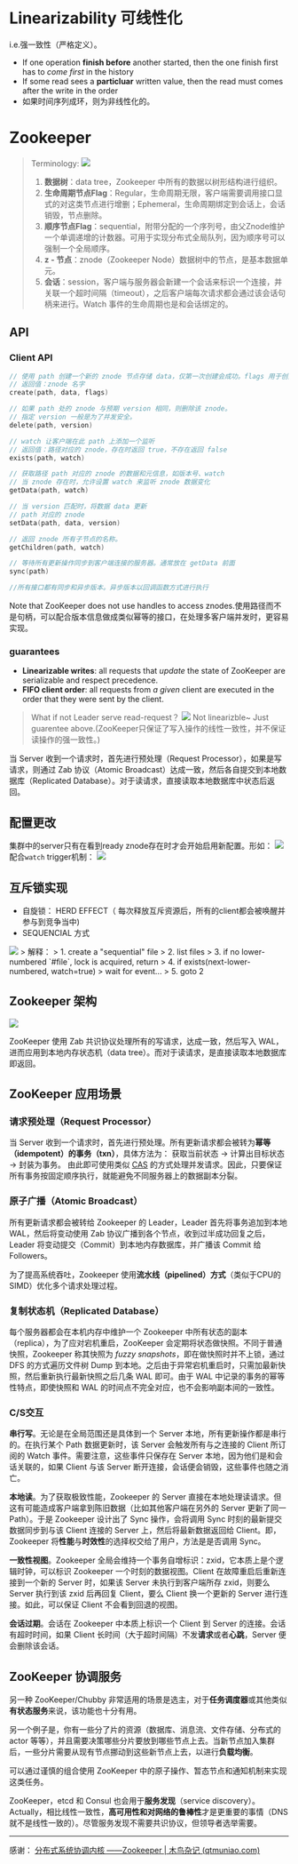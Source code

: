 # Linearizability 可线性化
i.e.强一致性（严格定义）。

-  If one operation **finish before** another started, then the one finish first has to *come first* in the history
-  If some read sees a **particluar** written value, then the read must comes after the write in the order
- 如果时间序列成环，则为非线性化的。

# Zookeeper

> Terminology:
> ![](http://img.070077.xyz/20221125092120.png)
> 1. **数据树**：data tree，Zookeeper 中所有的数据以树形结构进行组织。
> 2. **生命周期节点Flag**：Regular，生命周期无限，客户端需要调用接口显式的对这类节点进行增删；Ephemeral，生命周期绑定到会话上，会话销毁，节点删除。
> 3. **顺序节点Flag**：sequential，附带分配的一个序列号，由父Znode维护一个单调递增的计数器。可用于实现分布式全局队列，因为顺序号可以强制一个全局顺序。
> 4. **z - 节点**：znode（Zookeeper Node）数据树中的节点，是基本数据单元。
> 5. **会话**：session，客户端与服务器会新建一个会话来标识一个连接，并关联一个超时间隔（timeout），之后客户端每次请求都会通过该会话句柄来进行。Watch 事件的生命周期也是和会话绑定的。

## API

### Client API

```c
// 使用 path 创建一个新的 znode 节点存储 data，仅第一次创建会成功。flags 用于创建普通或者临时节点，设置 regular, ephemeral, sequential 等标识。
// 返回值：znode 名字
create(path, data, flags) 

// 如果 path 处的 znode 与预期 version 相同，则删除该 znode。
// 指定 version 一般是为了并发安全。
delete(path, version)

// watch 让客户端在此 path 上添加一个监听
// 返回值：路径对应的 znode，存在时返回 true，不存在返回 false
exists(path, watch)

// 获取路径 path 对应的 znode 的数据和元信息，如版本号、watch
// 当 znode 存在时，允许设置 watch 来监听 znode 数据变化
getData(path, watch)

// 当 version 匹配时，将数据 data 更新
// path 对应的 znode
setData(path, data, version)

// 返回 znode 所有子节点的名称。
getChildren(path, watch)

// 等待所有更新操作同步到客户端连接的服务器。通常放在 getData 前面
sync(path)

//所有接口都有同步和异步版本。异步版本以回调函数方式进行执行
```

Note that ZooKeeper does not use handles to access znodes.使用路径而不是句柄，可以配合版本信息做成类似幂等的接口，在处理多客户端并发时，更容易实现。

### guarantees

- **Linearizable writes**: all requests that *update* the state of ZooKeeper are serializable and respect precedence.
- **FIFO client order**: all requests from *a given* client are executed in the order that they were sent by the client.

> What if not Leader serve read-request？
![](http://img.070077.xyz/20221125095155.png)
Not linearizble~ Just guarentee above.(ZooKeeper只保证了写入操作的线性一致性，并不保证读操作的强一致性。)

当 Server 收到一个请求时，首先进行预处理（Request Processor），如果是写请求，则通过 Zab 协议（Atomic Broadcast）达成一致，然后各自提交到本地数据库（Replicated Database）。对于读请求，直接读取本地数据库中状态后返回。

## 配置更改
集群中的server只有在看到ready znode存在时才会开始启用新配置。形如：
![](http://img.070077.xyz/20221125101933.png)
配合`watch` trigger机制：
![](http://img.070077.xyz/20221125102742.png)

## 互斥锁实现
- 自旋锁： HERD EFFECT（ 每次释放互斥资源后，所有的client都会被唤醒并参与到竞争当中)
- SEQUENCIAL 方式
<img src="http://img.070077.xyz/20221125161631.png"/>
> 解释：
> 1. create a "sequential" file
> 2. list files
> 3. if no lower-numbered `#file`, lock is acquired, return
> 4. if exists(next-lower-numbered, watch=true)
> 		wait for event...
> 5. goto 2

## Zookeeper 架构

![](http://img.070077.xyz/20221125111835.png)


ZooKeeper 使用 Zab 共识协议处理所有的写请求，达成一致，然后写入 WAL，进而应用到本地内存状态机（data tree）。而对于读请求，是直接读取本地数据库即返回。

## ZooKeeper 应用场景

### 请求预处理（Request Processor）

当 Server 收到一个请求时，首先进行预处理。所有更新请求都会被转为**幂等（idempotent）的事务（txn）**，具体方法为：
获取当前状态 -> 计算出目标状态 -> 封装为事务。
由此即可使用类似 [CAS](https://en.wikipedia.org/wiki/Compare-and-swap) 的方式处理并发请求。因此，只要保证所有事务按固定顺序执行，就能避免不同服务器上的数据副本分裂。

### 原子广播（Atomic Broadcast）

所有更新请求都会被转给 Zookeeper 的 Leader，Leader 首先将事务追加到本地 WAL，然后将变动使用 Zab 协议广播到各个节点，收到过半成功回复之后，Leader 将变动提交（Commit）到本地内存数据库，并广播该 Commit 给 Followers。

为了提高系统吞吐，Zookeeper 使用**流水线（pipelined）方式**（类似于CPU的SIMD）优化多个请求处理过程。

### 复制状态机（Replicated Database）

每个服务器都会在本机内存中维护一个 Zookeeper 中所有状态的副本（replica），为了应对宕机重启，ZooKeeper 会定期将状态做快照。不同于普通快照，Zookeeper 称其快照为 _fuzzy_ _snapshots_，即在做快照时并不上锁，通过 DFS 的方式遍历文件树 Dump 到本地。之后由于异常宕机重启时，只需加最新快照，然后重新执行最新快照之后几条 WAL 即可。由于 WAL 中记录的事务的幂等性特点，即使快照和 WAL 的时间点不完全对应，也不会影响副本间的一致性。

### C/S交互

**串行写**。无论是在全局范围还是具体到一个 Server 本地，所有更新操作都是串行的。在执行某个 Path 数据更新时，该 Server 会触发所有与之连接的 Client 所订阅的 Watch 事件。需要注意，这些事件只保存在 Server 本地，因为他们是和会话关联的，如果 Client 与该 Server 断开连接，会话便会销毁，这些事件也随之消亡。

**本地读**。为了获取极致性能，Zookeeper 的 Server 直接在本地处理读请求。但这有可能造成客户端拿到陈旧数据（比如其他客户端在另外的 Server 更新了同一 Path）。于是 Zookeeper 设计出了 Sync 操作，会将调用 Sync 时刻的最新提交数据同步到与该 Client 连接的 Server 上，然后将最新数据返回给 Client。即，Zookeeper 将**性能**与**时效性**的选择权交给了用户，方法是是否调用 Sync。

**一致性视图**。Zookeeper 全局会维持一个事务自增标识：zxid，它本质上是个逻辑时钟，可以标识 Zookeeper 一个时刻的数据视图。Client 在故障重启后重新连接到一个新的 Server 时，如果该 Server 未执行到客户端所存 zxid，则要么 Server 执行到该 zxid 后再回复 Client，要么 Client 换一个更新的 Server 进行连接。如此，可以保证 Client 不会看到回退的视图。

**会话过期**。会话在 Zookeeper 中本质上标识一个 Client 到 Server 的连接。会话有超时时间，如果 Client 长时间（大于超时间隔）不发**请求**或者**心跳**，Server 便会删除该会话。

## ZooKeeper 协调服务

另一种 ZooKeeper/Chubby 非常适用的场景是选主，对于**任务调度器**或其他类似**有状态服务**来说，该功能也十分有用。

另一个例子是，你有一些分了片的资源（数据库、消息流、文件存储、分布式的 actor 等等），并且需要决策哪些分片要放到哪些节点上去。当新节点加入集群后，一些分片需要从现有节点挪动到这些新节点上去，以进行**负载均衡**。

可以通过谨慎的组合使用 ZooKeeper 中的原子操作、暂态节点和通知机制来实现这类任务。

ZooKeeper，etcd 和 Consul 也会用于**服务发现**（service discovery）。Actually，相比线性一致性，**高可用性和对网络的鲁棒性**才是更重要的事情（DNS就不是线性一致的）。尽管服务发现不需要共识协议，但领导者选举需要。



---
感谢：
[分布式系统协调内核 ——Zookeeper | 木鸟杂记 (qtmuniao.com)](https://www.qtmuniao.com/2021/05/31/zookeeper/#more)
